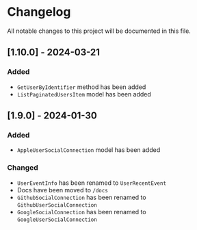 # Changelog

All notable changes to this project will be documented in this file.

## [1.10.0] - 2024-03-21

### Added

- `GetUserByIdentifier` method has been added
- `ListPaginatedUsersItem` model has been added

## [1.9.0] - 2024-01-30

### Added

- `AppleUserSocialConnection` model has been added

### Changed

- `UserEventInfo` has been renamed to `UserRecentEvent`
- Docs have been moved to `/docs`
- `GithubSocialConnection` has been renamed to `GithubUserSocialConnection`
- `GoogleSocialConnection` has been renamed to `GoogleUserSocialConnection`